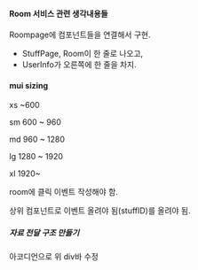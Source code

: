 #### Room 서비스 관련 생각내용들

Roompage에 컴포넌트들을 연결해서 구현.

- StuffPage, Room이 한 줄로 나오고,
- UserInfo가 오른쪽에 한 줄을 차지.



#### mui sizing

xs ~600

sm 600 ~ 960

md 960 ~ 1280

lg 1280 ~ 1920

xl 1920~




room에 클릭 이벤트 작성해야 함.

상위 컴포넌트로 이벤트 올려야 됨(stuffID)를 올려야 됨.


##### 자료 전달 구조 만들기

아코디언으로 위 div바 수정